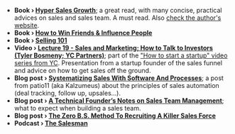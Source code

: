 - **Book › [Hyper Sales Growth](http://www.amazon.com/Hyper-Sales-Growth-Street-Proven-Profitably-ebook/dp/B00J2BBO26)**; a great read, with many concise, practical advices on sales and sales team. A must read. Also [check the author's website](http://www.jackdaly.net/).
- **Book › [How to Win Friends & Influence People](http://www.amazon.com/How-Win-Friends-Influence-People/dp/0671027034)**
- **Book › [Selling 101](http://www.amazon.com/Selling-101-Every-Successful-Professional/dp/0785264817)**
- **Video › [Lecture 19 - Sales and Marketing; How to Talk to Investors (Tyler Bosmeny; YC Partners)](https://clip.mn/video/yt-SHAh6WKBgiE)**; part of the ["How to start a startup" video series from YC](http://startupclass.samaltman.com/). Presentation from a startup founder of the sales funnel and advice on how to get sales off the ground.
- **Blog post › [Systematizing Sales With Software And Processes](https://training.kalzumeus.com/newsletters/archive/sales_automation)**; a post from patio11 (aka Kalzumeus) about the principles of sales automation (deal tracking, follow up, upsales...).
- **Blog post › [A Technical Founder’s Notes on Sales Team Management](https://medium.com/@kwindla/a-technical-founder-s-notes-on-sales-team-management-60e1a93d4648#.bt7fchius)**; what to expect when building a sales team.
- **Blog post › [The Zero B.S. Method To Recruiting A Killer Sales Force](a16z.com/2015/09/16/the-zero-b-s-method-to-recruiting-a-killer-sales-force/)**
- **Podcast › [The Salesman](http://salesman.red/category/podcast/)**
